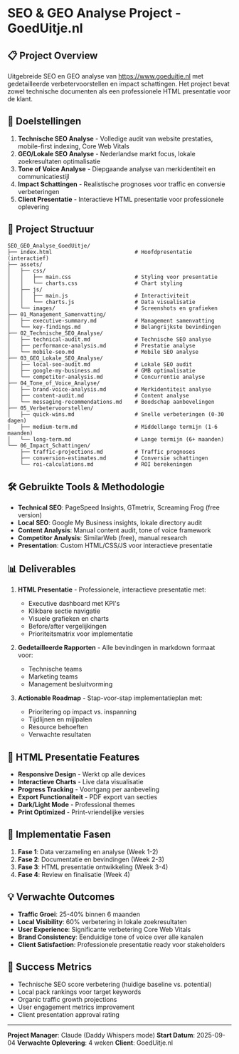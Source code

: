 # SEO & GEO Analyse Project - GoedUitje.nl

## 📋 Project Overview
Uitgebreide SEO en GEO analyse van https://www.goeduitje.nl met gedetailleerde verbetervoorstellen en impact schattingen. Het project bevat zowel technische documenten als een professionele HTML presentatie voor de klant.

## 🎯 Doelstellingen
1. **Technische SEO Analyse** - Volledige audit van website prestaties, mobile-first indexing, Core Web Vitals
2. **GEO/Lokale SEO Analyse** - Nederlandse markt focus, lokale zoekresultaten optimalisatie
3. **Tone of Voice Analyse** - Diepgaande analyse van merkidentiteit en communicatiestijl
4. **Impact Schattingen** - Realistische prognoses voor traffic en conversie verbeteringen
5. **Client Presentatie** - Interactieve HTML presentatie voor professionele oplevering

## 📁 Project Structuur
```
SEO_GEO_Analyse_GoedUitje/
├── index.html                          # Hoofdpresentatie (interactief)
├── assets/
│   ├── css/
│   │   ├── main.css                    # Styling voor presentatie
│   │   └── charts.css                  # Chart styling
│   ├── js/
│   │   ├── main.js                     # Interactiviteit
│   │   └── charts.js                   # Data visualisatie
│   └── images/                         # Screenshots en grafieken
├── 01_Management_Samenvatting/
│   ├── executive-summary.md            # Management samenvatting
│   └── key-findings.md                 # Belangrijkste bevindingen
├── 02_Technische_SEO_Analyse/
│   ├── technical-audit.md              # Technische SEO analyse
│   ├── performance-analysis.md         # Prestatie analyse
│   └── mobile-seo.md                   # Mobile SEO analyse
├── 03_GEO_Lokale_SEO_Analyse/
│   ├── local-seo-audit.md              # Lokale SEO audit
│   ├── google-my-business.md           # GMB optimalisatie
│   └── competitor-analysis.md          # Concurrentie analyse
├── 04_Tone_of_Voice_Analyse/
│   ├── brand-voice-analysis.md         # Merkidentiteit analyse
│   ├── content-audit.md                # Content analyse
│   └── messaging-recommendations.md    # Boodschap aanbevelingen
├── 05_Verbetervoorstellen/
│   ├── quick-wins.md                   # Snelle verbeteringen (0-30 dagen)
│   ├── medium-term.md                  # Middellange termijn (1-6 maanden)
│   └── long-term.md                    # Lange termijn (6+ maanden)
└── 06_Impact_Schattingen/
    ├── traffic-projections.md          # Traffic prognoses
    ├── conversion-estimates.md         # Conversie schattingen
    └── roi-calculations.md             # ROI berekeningen
```

## 🛠️ Gebruikte Tools & Methodologie
- **Technical SEO**: PageSpeed Insights, GTmetrix, Screaming Frog (free version)
- **Local SEO**: Google My Business insights, lokale directory audit
- **Content Analysis**: Manual content audit, tone of voice framework
- **Competitor Analysis**: SimilarWeb (free), manual research
- **Presentation**: Custom HTML/CSS/JS voor interactieve presentatie

## 📊 Deliverables
1. **HTML Presentatie** - Professionele, interactieve presentatie met:
   - Executive dashboard met KPI's
   - Klikbare sectie navigatie
   - Visuele grafieken en charts
   - Before/after vergelijkingen
   - Prioriteitsmatrix voor implementatie

2. **Gedetailleerde Rapporten** - Alle bevindingen in markdown formaat voor:
   - Technische teams
   - Marketing teams
   - Management besluitvorming

3. **Actionable Roadmap** - Stap-voor-stap implementatieplan met:
   - Prioritering op impact vs. inspanning
   - Tijdlijnen en mijlpalen
   - Resource behoeften
   - Verwachte resultaten

## 🎨 HTML Presentatie Features
- **Responsive Design** - Werkt op alle devices
- **Interactieve Charts** - Live data visualisatie
- **Progress Tracking** - Voortgang per aanbeveling
- **Export Functionaliteit** - PDF export van secties
- **Dark/Light Mode** - Professional themes
- **Print Optimized** - Print-vriendelijke versies

## 🚀 Implementatie Fasen
1. **Fase 1**: Data verzameling en analyse (Week 1-2)
2. **Fase 2**: Documentatie en bevindingen (Week 2-3)
3. **Fase 3**: HTML presentatie ontwikkeling (Week 3-4)
4. **Fase 4**: Review en finalisatie (Week 4)

## 💡 Verwachte Outcomes
- **Traffic Groei**: 25-40% binnen 6 maanden
- **Local Visibility**: 60% verbetering in lokale zoekresultaten
- **User Experience**: Significante verbetering Core Web Vitals
- **Brand Consistency**: Eenduidige tone of voice over alle kanalen
- **Client Satisfaction**: Professionele presentatie ready voor stakeholders

## 📝 Success Metrics
- Technische SEO score verbetering (huidige baseline vs. potential)
- Local pack rankings voor target keywords
- Organic traffic growth projections
- User engagement metrics improvement
- Client presentation approval rating

---

**Project Manager**: Claude (Daddy Whispers mode)
**Start Datum**: 2025-09-04
**Verwachte Oplevering**: 4 weken
**Client**: GoedUitje.nl